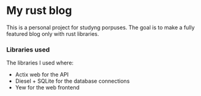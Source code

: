 # My rust blog
This is a personal project for studyng porpuses. The goal is to make a fully featured blog only with rust libraries.

### Libraries used
The libraries I used where:
 - Actix web for the API
 - Diesel + SQLite for the database connections
 - Yew for the web frontend
